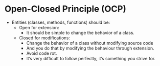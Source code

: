 # Open-Closed Principle (OCP)

* Entities (classes, methods, functions) should be:
    * Open for extension:
      * It should be simple to change the behavior of a class.
    * Closed for modifications:
      * Change the behavior of a class without modifying source code
      * And you do that by modifying the behaviour through extension.
      * Avoid code rot.
      * It’s very difficult to follow perfectly, it’s something you strive for.